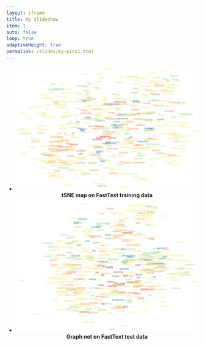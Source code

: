 ```yaml
---
layout: iframe
title: My slideshow
item: 1
auto: false
loop: true
adaptiveHeight: true
permalink: /slides/my-pics1.html
---
```


* ![Train](fasttext/fasttext_train.png) <center><b>tSNE map on FastText training data</b></center>
* ![Test](fasttext/fasttext_graph_net.png) <center><b>Graph net on FastText test data</b></center>
